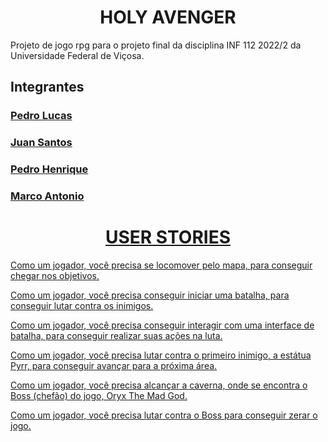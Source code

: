<h1 align="center">
	HOLY AVENGER
</h1>
<p>
	Projeto de jogo rpg para o projeto final da disciplina INF 112 2022/2 da Universidade Federal de Viçosa.
</p>
</div>
<h2>Integrantes</h2>
<h3><a href="https://github.com/pedro-lucas-martins">Pedro Lucas</h3>
<h3><a href="https://github.com/ojuans">Juan Santos</h3>
<h3><a href="https://github.com/Pedrohbcarvalho">Pedro Henrique</h3>
<h3><a href="https://github.com/Calambau">Marco Antonio</h3>
	
<h1 align="center">
	USER STORIES
</h1>
<p> Como um jogador, você precisa se locomover pelo mapa, para conseguir chegar nos objetivos. </p>
<p> Como um jogador, você precisa conseguir iniciar uma batalha, para conseguir lutar contra os inimigos. </p>
<p> Como um jogador, você precisa conseguir interagir com uma interface de batalha, para conseguir realizar suas ações na luta. </p>
<p> Como um jogador, você precisa lutar contra o primeiro inimigo, a estátua Pyrr, para conseguir avançar para a próxima área. </p>
<p> Como um jogador, você precisa alcançar a caverna, onde se encontra o Boss (chefão) do jogo, Oryx The Mad God. </p>
	<p> Como um jogador, você precisa lutar contra o Boss para conseguir zerar o jogo. </p>
